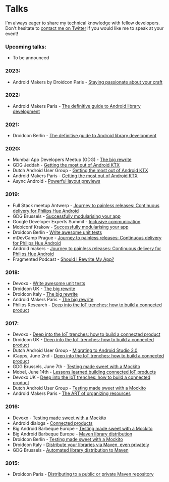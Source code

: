 # Talks

I'm always eager to share my technical knowledge with fellow developers. Don't hesitate to <a href="https://twitter.com/molsjeroen" target="blank">contact me on Twitter</a> if you would like me to speak at your event!

### Upcoming talks:

- To be announced

### 2023:

- Android Makers by Droidcon Paris - [Staying passionate about your craft](https://speakerdeck.com/jeroenmols/staying-passionate-about-your-craft)

### 2022:

- Android Makers Paris - [The definitive guide to Android library development](https://speakerdeck.com/jeroenmols/the-definitive-guide-to-android-library-development)

### 2021:

- Droidcon Berlin - [The definitive guide to Android library development](https://speakerdeck.com/jeroenmols/the-definitive-guide-to-android-library-development)

### 2020:

- Mumbai App Developers Meetup (GDG) - [The big rewrite](https://speakerdeck.com/jeroenmols/the-big-rewrite)
- GDG Jeddah - [Getting the most out of Android KTX](https://speakerdeck.com/jeroenmols/getting-the-most-out-of-android-ktx)
- Dutch Android User Group - [Getting the most out of Android KTX](https://speakerdeck.com/jeroenmols/getting-the-most-out-of-android-ktx)
- Android Makers Paris - [Getting the most out of Android KTX](https://speakerdeck.com/jeroenmols/getting-the-most-out-of-android-ktx)
- Async Android - [Powerful layout previews](https://speakerdeck.com/jeroenmols/powerful-layout-previews)

### 2019:

- Full Stack meetup Antwerp - [Journey to painless releases: Continuous delivery for Philips Hue Android](https://speakerdeck.com/jeroenmols/journey-to-painless-releases-continuous-delivery-for-philips-hue-android)
- GDG Brussels - [Successfully modularising your app](https://speakerdeck.com/jeroenmols/successfully-modularizing-your-app)
- Google Developer Experts Summit - [Inclusive communication](https://speakerdeck.com/jeroenmols/inclusive-communication)
- Mobiconf Krakow - [Successfully modularising your app](https://speakerdeck.com/jeroenmols/successfully-modularizing-your-app)
- Droidcon Berlin - [Write awesome unit tests](https://speakerdeck.com/jeroenmols/write-awesome-unit-tests)
- mDevCamp Prague - [Journey to painless releases: Continuous delivery for Philips Hue Android](https://speakerdeck.com/jeroenmols/journey-to-painless-releases-continuous-delivery-for-philips-hue-android)
- Android makers - [Journey to painless releases: Continuous delivery for Philips Hue Android](https://speakerdeck.com/jeroenmols/journey-to-painless-releases-continuous-delivery-for-philips-hue-android)
- Fragmented Podcast - [Should I Rewrite My App?](https://fragmentedpodcast.com/episodes/152/)

### 2018:

- Devoxx - [Write awesome unit tests](https://speakerdeck.com/jeroenmols/write-awesome-unit-tests)
- Droidcon UK - [The big rewrite](https://speakerdeck.com/jeroenmols/the-big-rewrite)
- Droidcon Italy - [The big rewrite](https://speakerdeck.com/jeroenmols/the-big-rewrite)
- Android Makers Paris - [The big rewrite](https://speakerdeck.com/jeroenmols/the-big-rewrite)
- Philips Research - [Deep into the IoT trenches: how to build a connected product](https://speakerdeck.com/jeroenmols/deep-into-the-iot-trenches-how-to-build-a-connected-product)

### 2017:

- Devoxx - [Deep into the IoT trenches: how to build a connected product](https://speakerdeck.com/jeroenmols/deep-into-the-iot-trenches-how-to-build-a-connected-product)
- Droidcon UK - [Deep into the IoT trenches: how to build a connected product](https://speakerdeck.com/jeroenmols/deep-into-the-iot-trenches-how-to-build-a-connected-product)
- Dutch Android User Group - [Migrating to Android Studio 3.0](https://speakerdeck.com/jeroenmols/migrating-to-android-studio-3-dot-0)
- iCapps, June 2nd - [Deep into the IoT trenches: how to build a connected product](https://speakerdeck.com/jeroenmols/deep-into-the-iot-trenches-how-to-build-a-connected-product)
- GDG Brussels, June 7th - [Testing made sweet with a Mockito](https://speakerdeck.com/jeroenmols/testing-made-sweet-with-a-mockito-1)
- Mobel, June 14th - [Lessons learned building connected IoT products](https://speakerdeck.com/jeroenmols/deep-into-the-iot-trenches-how-to-build-a-connected-product)
- Devoxx UK - [Deep into the IoT trenches: how to build a connected product](https://speakerdeck.com/jeroenmols/deep-into-the-iot-trenches-how-to-build-a-connected-product)
- Dutch Android User Group - [Testing made sweet with a Mockito](https://speakerdeck.com/jeroenmols/testing-made-sweet-with-a-mockito-1)
- Android Makers Paris - [The ART of organizing resources](https://speakerdeck.com/jeroenmols/the-art-of-organizing-resources)

### 2016:

- Devoxx - [Testing made sweet with a Mockito](https://speakerdeck.com/jeroenmols/testing-made-sweet-with-a-mockito-1)
- Android dialogs - [Connected products](https://www.youtube.com/watch?v=TxFaWXkBo2E)
- Big Android Barbeque Europe - [Testing made sweet with a Mockito](https://speakerdeck.com/jeroenmols/testing-made-sweet-with-a-mockito)
- Big Android Barbeque Europe - [Maven library distribution](https://speakerdeck.com/jeroenmols/distribute-your-libraries-via-maven-even-privately)
- Droidcon Berlin - [Testing made sweet with a Mockito](https://speakerdeck.com/jeroenmols/testing-made-sweet-with-a-mockito)
- Droidcon Italy - [Distribute your libraries via Maven, even privately](https://speakerdeck.com/jeroenmols/distribute-your-libraries-via-maven-even-privately)
- GDG Brussels - [Automated library distribution to Maven](https://speakerdeck.com/jeroenmols/automated-library-distribution-to-maven)

### 2015:

- Droidcon Paris - [Distributing to a public or private Maven repository](https://speakerdeck.com/jeroenmols/distributing-to-a-public-or-private-maven-repository)
